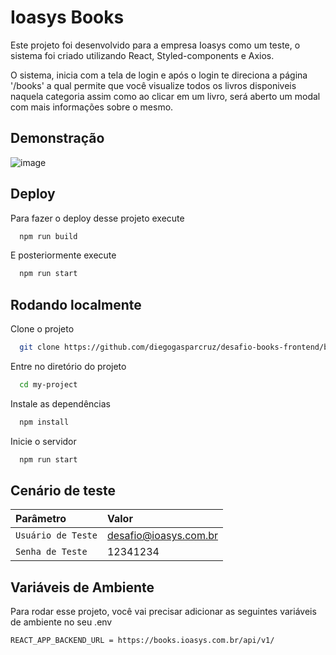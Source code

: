 # Ioasys Books

Este projeto foi desenvolvido para a empresa Ioasys como um teste, o sistema foi criado utilizando React, Styled-components e Axios.

O sistema, inicia com a tela de login e após o login te direciona a página '/books' a qual permite que você visualize todos os
livros disponiveis naquela categoria assim como ao clicar em um livro, será aberto um modal com mais informações sobre o mesmo.

## Demonstração

![image](https://drive.google.com/uc?export=view&id=15CR--Ypx9u00y2amuzbZnL3Eh0xb55aO)

## Deploy

Para fazer o deploy desse projeto execute

```bash
  npm run build
```

E posteriormente execute

```bash
  npm run start
```

## Rodando localmente

Clone o projeto

```bash
  git clone https://github.com/diegogasparcruz/desafio-books-frontend/blob/main/src/components/ListBooks/index.jsx
```

Entre no diretório do projeto

```bash
  cd my-project
```

Instale as dependências

```bash
  npm install
```

Inicie o servidor

```bash
  npm run start
```

## Cenário de teste

| Parâmetro          | Valor                 |
| :----------------- | :-------------------- |
| `Usuário de Teste` | desafio@ioasys.com.br |
| `Senha de Teste`   | 12341234              |

## Variáveis de Ambiente

Para rodar esse projeto, você vai precisar adicionar as seguintes variáveis de ambiente no seu .env

`REACT_APP_BACKEND_URL = https://books.ioasys.com.br/api/v1/`
